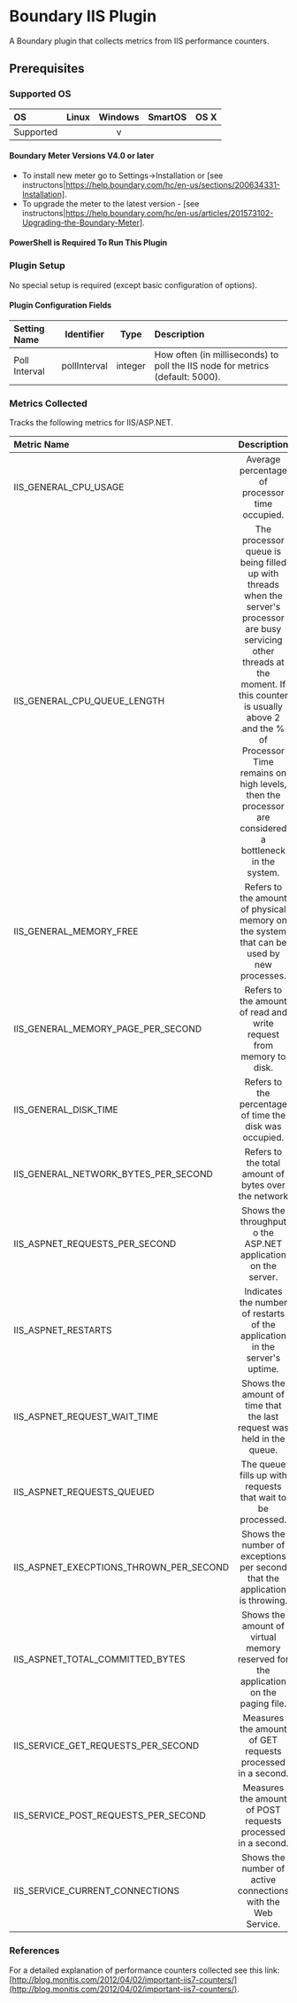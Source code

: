 # Boundary IIS Plugin

A Boundary plugin that collects metrics from IIS performance counters.

## Prerequisites

### Supported OS

|     OS    | Linux | Windows | SmartOS | OS X |
|:----------|:-----:|:-------:|:-------:|:----:|
| Supported |       |    v    |         |      |

#### Boundary Meter Versions V4.0 or later

- To install new meter go to Settings->Installation or [see instructons|https://help.boundary.com/hc/en-us/sections/200634331-Installation]. 
- To upgrade the meter to the latest version - [see instructons|https://help.boundary.com/hc/en-us/articles/201573102-Upgrading-the-Boundary-Meter].

#### PowerShell is Required To Run This Plugin

### Plugin Setup

No special setup is required (except basic configuration of options).

#### Plugin Configuration Fields

|Setting Name          |Identifier      |Type     |Description                                                                              |
|:---------------------|----------------|---------|:----------------------------------------------------------------------------|
|Poll Interval         |pollInterval    |integer  |How often (in milliseconds) to poll the IIS node for metrics (default: 5000).|

### Metrics Collected
Tracks the following metrics for IIS/ASP.NET.

| Metric Name | Description | Category |
|:------------|:-----------:|:--------:|
| IIS_GENERAL_CPU_USAGE| Average percentage of processor time occupied.| General |
| IIS_GENERAL_CPU_QUEUE_LENGTH | The processor queue is being filled up with threads when the server's processor are busy servicing other threads at the moment. If this counter is usually above 2 and the %  of Processor Time remains on high levels, then the processor are considered a bottleneck in the system.| General |
| IIS_GENERAL_MEMORY_FREE | Refers to the amount of physical memory on the system that can be used by new processes.| General |
| IIS_GENERAL_MEMORY_PAGE_PER_SECOND | Refers to the amount of read and write request from memory to disk.| General |
| IIS_GENERAL_DISK_TIME | Refers to the percentage of time the disk was occupied. | General |
| IIS_GENERAL_NETWORK_BYTES_PER_SECOND | Refers to the total amount of bytes over the network | General |
| IIS_ASPNET_REQUESTS_PER_SECOND | Shows the throughput o the ASP.NET application on the server. | IIS/ASP.NET |
| IIS_ASPNET_RESTARTS | Indicates the number of restarts of the application in the server's uptime. | IIS/ASP.NET |
| IIS_ASPNET_REQUEST_WAIT_TIME | Shows the amount of time that the last request was held in the queue. | IIS/ASP.NET |
| IIS_ASPNET_REQUESTS_QUEUED | The queue fills up with requests that wait to be processed. | IIS/ASP.NET |
| IIS_ASPNET_EXECPTIONS_THROWN_PER_SECOND | Shows the number of exceptions per second that the application is throwing. | IIS/ASP.NET |
| IIS_ASPNET_TOTAL_COMMITTED_BYTES | Shows the amount of virtual memory reserved for the application on the paging file. | IIS/ASP.NET |
| IIS_SERVICE_GET_REQUESTS_PER_SECOND | Measures the amount of GET requests processed in a second.| IIS/ASP.NET |
| IIS_SERVICE_POST_REQUESTS_PER_SECOND | Measures the amount of POST requests processed in a second.| IIS/ASP.NET |
| IIS_SERVICE_CURRENT_CONNECTIONS | Shows the number of active connections with the Web Service.| IIS/ASP.NET

### References
For a detailed explanation of performance counters collected see this link: [http://blog.monitis.com/2012/04/02/important-iis7-counters/](http://blog.monitis.com/2012/04/02/important-iis7-counters/).

